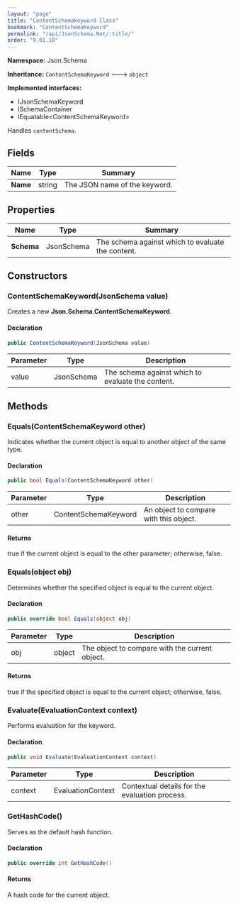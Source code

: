 ```yaml
---
layout: "page"
title: "ContentSchemaKeyword Class"
bookmark: "ContentSchemaKeyword"
permalink: "/api/JsonSchema.Net/:title/"
order: "9.01.10"
---
```

**Namespace:** Json.Schema

**Inheritance:**
`ContentSchemaKeyword`
 🡒 
`object`

**Implemented interfaces:**

- IJsonSchemaKeyword
- ISchemaContainer
- IEquatable\<ContentSchemaKeyword\>

Handles `contentSchema`.

## Fields

| Name | Type | Summary |
|---|---|---|
| **Name** | string | The JSON name of the keyword. |

## Properties

| Name | Type | Summary |
|---|---|---|
| **Schema** | JsonSchema | The schema against which to evaluate the content. |

## Constructors

### ContentSchemaKeyword(JsonSchema value)

Creates a new **Json.Schema.ContentSchemaKeyword**.

#### Declaration

```c#
public ContentSchemaKeyword(JsonSchema value)
```

| Parameter | Type | Description |
|---|---|---|
| value | JsonSchema | The schema against which to evaluate the content. |


## Methods

### Equals(ContentSchemaKeyword other)

Indicates whether the current object is equal to another object of the same type.

#### Declaration

```c#
public bool Equals(ContentSchemaKeyword other)
```

| Parameter | Type | Description |
|---|---|---|
| other | ContentSchemaKeyword | An object to compare with this object. |


#### Returns

true if the current object is equal to the <paramref name="other">other</paramref> parameter; otherwise, false.

### Equals(object obj)

Determines whether the specified object is equal to the current object.

#### Declaration

```c#
public override bool Equals(object obj)
```

| Parameter | Type | Description |
|---|---|---|
| obj | object | The object to compare with the current object. |


#### Returns

true if the specified object  is equal to the current object; otherwise, false.

### Evaluate(EvaluationContext context)

Performs evaluation for the keyword.

#### Declaration

```c#
public void Evaluate(EvaluationContext context)
```

| Parameter | Type | Description |
|---|---|---|
| context | EvaluationContext | Contextual details for the evaluation process. |


### GetHashCode()

Serves as the default hash function.

#### Declaration

```c#
public override int GetHashCode()
```


#### Returns

A hash code for the current object.

